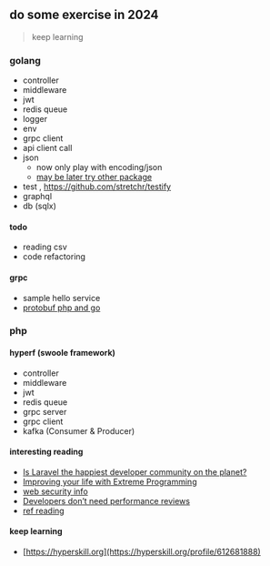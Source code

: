 ## do some exercise in 2024

> keep learning

### golang

- controller
- middleware
- jwt
- redis queue
- logger
- env
- grpc client
- api client call
- json 
  - now only play with encoding/json
  - [may be later try other package](https://github.com/buger/jsonparser?tab=readme-ov-file#benchmarks)
- test , https://github.com/stretchr/testify
- graphql
- db (sqlx)

#### todo
- reading csv
- code refactoring

#### grpc

- sample hello service
- [protobuf php and go](https://blog.lepine.pro/en/protobuf-php-go/)

### php

#### hyperf (swoole framework)

- controller
- middleware
- jwt
- redis queue
- grpc server
- grpc client
- kafka (Consumer & Producer)

#### interesting reading

- [Is Laravel the happiest developer community on the planet?](https://github.com/readme/featured/laravel-community)
- [Improving your life with Extreme Programming](https://www.youtube.com/watch?v=pXGqRBg-K4Y)
- [web security info](https://thecopenhagenbook.com/server-side-tokens)
- [Developers don’t need performance reviews](https://www.infoworld.com/article/3713300/developers-dont-need-performance-reviews.html)
- [ref reading](https://github.com/iLexN/exercise-2024/edit/main/notes/03_reading.md)

#### keep learning
- [https://hyperskill.org](https://hyperskill.org/profile/612681888)
